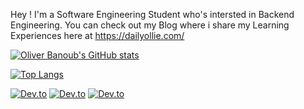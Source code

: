 Hey ! I'm a Software Engineering Student who's intersted in Backend Engineering. You can check out my Blog where i share my Learning Experiences here at https://dailyollie.com/

[![Oliver Banoub's GitHub stats](https://github-readme-stats.vercel.app/api?username=OliFady)](https://github.com/OliFady/github-readme-stats)

[![Top Langs](https://github-readme-stats.vercel.app/api/top-langs/?username=OliFady)](https://github.com/OliFady/github-readme-stats)

[![Dev.to](https://github-readme-stats.vercel.app/api/pin/?username=OliFady&repo=LeetCode-75-Blind-Questions-in-Java)](https://github.com/OliFady/LeetCode-75-Blind-Questions-in-Java)
[![Dev.to](https://github-readme-stats.vercel.app/api/pin/?username=OliFady&repo=Safezone)](https://github.com/OliFady/Safezone)
[![Dev.to](https://github-readme-stats.vercel.app/api/pin/?username=OliFady&repo=Real-Time-Chat)](https://github.com/OliFady/Real-Time-Chat)
